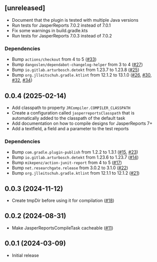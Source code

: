 ## [unreleased]
- Document that the plugin is tested with multiple Java versions
- Run tests for JasperReports 7.0.2 instead of 7.0.1
- Fix some warnings in build.gradle.kts
- Run tests for JasperReports 7.0.3 instead of 7.0.2

### Dependencies
- Bump `actions/checkout` from 4 to 5 ([#33](https://github.com/f-cramer/jasperreports-gradle-plugin/pull/33))
- Bump `dangoslen/dependabot-changelog-helper` from 3 to 4 ([#27](https://github.com/f-cramer/jasperreports-gradle-plugin/pull/27))
- Bump `io.gitlab.arturbosch.detekt` from 1.23.7 to 1.23.8 ([#25](https://github.com/f-cramer/jasperreports-gradle-plugin/pull/25))
- Bump `org.jlleitschuh.gradle.ktlint` from 12.1.2 to 13.1.0 ([#26](https://github.com/f-cramer/jasperreports-gradle-plugin/pull/26), [#30](https://github.com/f-cramer/jasperreports-gradle-plugin/pull/30), [#32](https://github.com/f-cramer/jasperreports-gradle-plugin/pull/32), [#34](https://github.com/f-cramer/jasperreports-gradle-plugin/pull/34))

## 0.0.4 (2025-02-14)
- Add classpath to property `JRCompiler.COMPILER_CLASSPATH`
- Create a configuration called `jasperreportsClasspath` that is automatically added to the classpath of the default task
- Add documentation on how to compile designs for JasperReports 7+
- Add a textfield, a field and a parameter to the test reports

### Dependencies
- Bump `com.gradle.plugin-publish` from 1.2.2 to 1.3.1 ([#15](https://github.com/f-cramer/jasperreports-gradle-plugin/pull/15), [#23](https://github.com/f-cramer/jasperreports-gradle-plugin/pull/23))
- Bump `io.gitlab.arturbosch.detekt` from 1.23.6 to 1.23.7 ([#14](https://github.com/f-cramer/jasperreports-gradle-plugin/pull/14))
- Bump `mikepenz/action-junit-report` from 4 to 5 ([#17](https://github.com/f-cramer/jasperreports-gradle-plugin/pull/17))
- Bump `net.researchgate.release` from 3.0.2 to 3.1.0 ([#22](https://github.com/f-cramer/jasperreports-gradle-plugin/pull/22))
- Bump `org.jlleitschuh.gradle.ktlint` from 12.1.1 to 12.1.2 ([#21](https://github.com/f-cramer/jasperreports-gradle-plugin/pull/21))

## 0.0.3 (2024-11-12)
- Create tmpDir before using it for compilation  ([#18](https://github.com/f-cramer/jasperreports-gradle-plugin/issues/18))

## 0.0.2 (2024-08-31)
- Make JasperReportsCompileTask cacheable ([#11](https://github.com/f-cramer/jasperreports-gradle-plugin/issues/11))

## 0.0.1 (2024-03-09)
- Initial release
